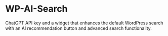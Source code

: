 # WP-AI-Search
ChatGPT API key and a widget that enhances the default WordPress search with an AI recommendation button and advanced search functionality.
